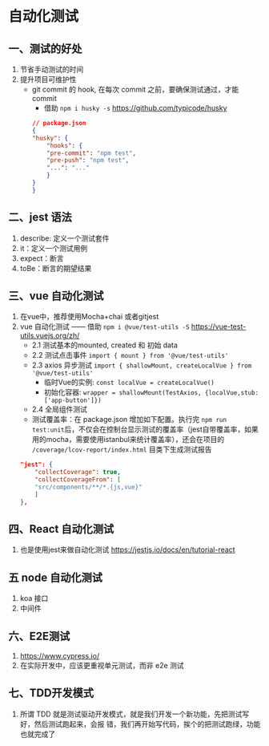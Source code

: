 # 自动化测试
## 一、测试的好处
1. 节省⼿动测试的时间
2. 提升项目可维护性
    - git commit 的 hook, 在每次 commit 之前，要确保测试通过，才能 commit 
        - 借助 `npm i husky -s` <https://github.com/typicode/husky>
        ```json
        // package.json
        {
        "husky": {
            "hooks": {
            "pre-commit": "npm test",
            "pre-push": "npm test",
            "...": "..."
            }
        }
        }
        ```
## 二、jest 语法
1. describe: 定义一个测试套件
2. it：定义一个测试用例
3. expect：断言
4. toBe：断言的期望结果
## 三、vue 自动化测试
1. 在vue中，推荐使用Mocha+chai 或者gitjest
2. vue 自动化测试 —— 借助 `npm i @vue/test-utils -S` <https://vue-test-utils.vuejs.org/zh/>
    - 2.1 测试基本的mounted, created 和 初始 data 
    - 2.2 测试点击事件 `import { mount } from '@vue/test-utils'`
    - 2.3 axios 异步测试 `import { shallowMount, createLocalVue } from '@vue/test-utils'`
        - 临时Vue的实例: `const localVue = createLocalVue()`
        - 初始化容器: `wrapper = shallowMount(TestAxios, {localVue,stub:['app-button']})`
    - 2.4 全局组件测试
    - 测试覆盖率：在 package.json 增加如下配置。执行完 `npm run test:unit`后，不仅会在控制台显示测试的覆盖率（jest⾃带覆盖率，如果⽤的mocha，需要使⽤istanbul来统计覆盖率），还会在项目的 `/coverage/lcov-report/index.html` 目类下生成测试报告
    ```json
    "jest": {
        "collectCoverage": true,
        "collectCoverageFrom": [
        "src/components/**/*.{js,vue}"
        ]
    },
    ```
## 四、React 自动化测试
1. 也是使⽤jest来做⾃动化测试 <https://jestjs.io/docs/en/tutorial-react>
## 五 node 自动化测试
1. koa 接口
2. 中间件
## 六、E2E测试
1. <https://www.cypress.io/>
2. 在实际开发中，应该更重视单元测试，而非 e2e 测试
## 七、TDD开发模式
1. 所谓 TDD 就是测试驱动开发模式，就是我们开发⼀个新功能，先把测试写好，然后测试跑起来，会报
错，我们再开始写代码，挨个的把测试跑绿，功能也就完成了